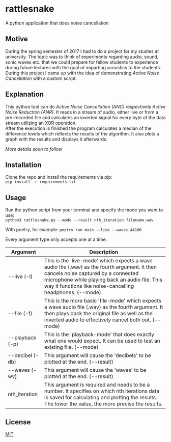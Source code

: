 # rattlesnake

A python application that does noise cancellation

## Motive

During the spring semester of 2017 I had to do a project for my studies at university.
The topic was to think of experiments regarding audio, sound, sonic waves etc. that we could prepare for fellow students
to experience during future lectures with the goal of imparting acoustics to the students.
During this project I came up with the idea of demonstrating _Active Noise Cancellation_ with a custom script.

## Explanation

This python tool can do _Active Noise Cancellation (ANC)_ respectively _Active Noise Reduction (ANR)_.
It reads in a stream of audio, either live or from a pre-recorded file and calculates an inverted signal for every byte
of the data stream utilizing an XOR operation.  
After the execution is finished the program calculates a median of the difference levels which reflects
the results of the algorithm. It also plots a graph with the results and displays it afterwards.

_More details soon to follow_

## Installation

Clone the repo and install the requirements via pip:  
`pip install -r requirements.txt`

## Usage

Run the python script from your terminal and specify the mode you want to use:  
`python3 rattlesnake.py --mode --result nth_iteration filename.wav`

With poetry, for example: `poetry run main --live --waves 44100`

Every argument type only accepts one at a time.

| Argument        | Description                                                                                                                                                                                                                                        |
| --------------- | -------------------------------------------------------------------------------------------------------------------------------------------------------------------------------------------------------------------------------------------------- |
| --live (-l)     | This is the 'live-mode' which expects a wave audio file (.wav) as the fourth argument. It then cancels noise captured by a connected microphone while playing back an audio file. This way it functions like noise-cancelling headphones. (--mode) |
| --file (-f)     | This is the more basic 'file-mode' which expects a wave audio file (.wav) as the fourth argument. It then plays back the original file as well as the inverted audio to effectively cancel both out. (--mode)                                      |
| --playback (-p) | This is the 'playback-mode' that does exactly what one would expect. It can be used to test an existing file. (--mode)                                                                                                                             |
| --decibel (-db) | This argument will cause the 'decibels' to be plotted at the end. (--result)                                                                                                                                                                       |
| --waves (-wv)   | This argument will cause the 'waves' to be plotted at the end. (--result)                                                                                                                                                                          |
| nth_iteration   | This argument is required and needs to be a number. It specifies on which nth iterations data is saved for calculating and plotting the results. The lower the value, the more precise the results.                                                |

## License

[MIT](LICENSE)

